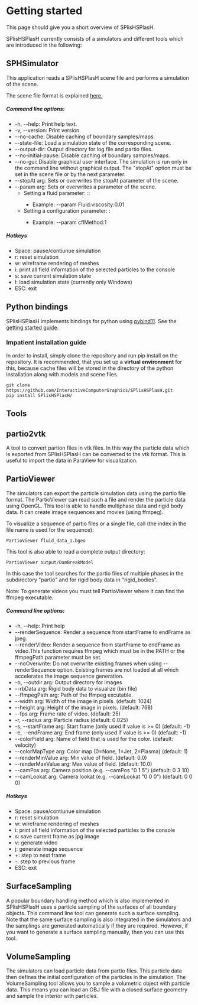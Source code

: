 # Getting started

This page should give you a short overview of SPlisHSPlasH.

SPlisHSPlasH currently consists of a simulators and different tools which are introduced in the following:

## SPHSimulator

This application reads a SPlisHSPlasH scene file and performs a simulation of the scene. 

The scene file format is explained [here.](file_format.md)

##### Command line options:

* -h, --help: Print help text.
* -v, --version: Print version.
* --no-cache: Disable caching of boundary samples/maps.
* --state-file: Load a simulation state of the corresponding scene.
* --output-dir: Output directory for log file and partio files.
* --no-initial-pause: Disable caching of boundary samples/maps.
* --no-gui: Disable graphical user interface. The simulation is run only in the command line without graphical output. The "stopAt" option must be set in the scene file or by the next parameter.
* --stopAt arg: Sets or overwrites the stopAt parameter of the scene.
* --param arg: Sets or overwrites a parameter of the scene.
	- Setting a fluid parameter: <fluid-id>:<parameter-name>:<value>
		- Example: --param Fluid:viscosity:0.01
	- Setting a configuration parameter: <parameter-name>:<value>
		- Example: --param cflMethod:1

##### Hotkeys

* Space: pause/contiunue simulation
* r: reset simulation
* w: wireframe rendering of meshes
* i: print all field information of the selected particles to the console
* s: save current simulation state
* l: load simulation state (currently only Windows)
* ESC: exit

## Python bindings 

SPlisHSPlasH implements bindings for python using [pybind11](https://github.com/pybind/pybind11).
See the [getting started guide](./py_getting_started.md).

### Impatient installation guide

In order to install, simply clone the repository and run pip install on the repository.
It is recommended, that you set up a **virtual environment** for this, because cache files will be stored in the directory of the python installation along with models and scene files.

```shell script
git clone https://github.com/InteractiveComputerGraphics/SPlisHSPlasH.git
pip install SPlisHSPlasH/
```



## Tools

## partio2vtk

A tool to convert partion files in vtk files. In this way the particle data which is exported from SPlisHSPlasH can be converted to the vtk format. This is useful to import the data in ParaView for visualization.

## PartioViewer

The simulators can export the particle simulation data using the partio file format. The PartioViewer can read such a file and render the particle data using OpenGL. This tool is able to handle multiphase data and rigid body data. It can create image sequences and movies (using ffmpeg).

To visualize a sequence of partio files or a single file, call (the index in the file name is used for the sequence): 
```
PartioViewer fluid_data_1.bgeo
```

This tool is also able to read a complete output directory:
```
PartioViewer output/DamBreakModel
```
In this case the tool searches for the partio files of multiple phases in the subdirectory "partio" and for rigid body data in "rigid_bodies".

Note: To generate videos you must tell PartioViewer where it can find the ffmpeg executable.

##### Command line options:

* -h, --help: Print help
* --renderSequence: Render a sequence from startFrame to endFrame as jpeg.
* --renderVideo: Render a sequence from startFrame to endFrame as video.This function requires ffmpeg which must be in the PATH or the ffmpegPath parameter must be set.
* --noOverwrite: Do not overwrite existing frames when using --renderSequence option. Existing frames are not loaded at all which accelerates the image sequence generation.
* -o, --outdir arg: Output directory for images
* --rbData arg: Rigid body data to visualize (bin file)
* --ffmpegPath arg: Path of the ffmpeg excutable.
* --width arg: Width of the image in pixels. (default: 1024)
* --height arg: Height of the image in pixels. (default: 768)
* --fps arg: Frame rate of video. (default: 25)
* -r, --radius arg: Particle radius (default: 0.025)
* -s, --startFrame arg: Start frame (only used if value is >= 0) (default: -1)
* -e, --endFrame arg: End frame (only used if value is >= 0) (default: -1)
* --colorField arg: Name of field that is used for the color. (default: velocity)
* --colorMapType arg: Color map (0=None, 1=Jet, 2=Plasma) (default: 1)
* --renderMinValue arg: Min value of field. (default: 0.0)
* --renderMaxValue arg: Max value of field. (default: 10.0)
* --camPos arg: Camera position (e.g. --camPos "0 1 5") (default: 0 3 10)
* --camLookat arg: Camera lookat (e.g. --camLookat "0 0 0") (default: 0 0 0)

##### Hotkeys

* Space: pause/contiunue simulation
* r: reset simulation
* w: wireframe rendering of meshes
* i: print all field information of the selected particles to the console
* s: save current frame as jpg image
* v: generate video 
* j: generate image sequence
* +: step to next frame
* -: step to previous frame
* ESC: exit


## SurfaceSampling

A popular boundary handling method which is also implemented in SPlisHSPlasH uses a particle sampling of the surfaces of all boundary objects. This command line tool can generate such a surface sampling. Note that the same surface sampling is also integrated in the simulators and the samplings are generated automatically if they are required. However, if you want to generate a surface sampling manually, then you can use this tool. 

## VolumeSampling

The simulators can load particle data from partio files. This particle data then defines the initial configuration of the particles in the simulation. The VolumeSampling tool allows you to sample a volumetric object with particle data. This means you can load an OBJ file with a closed surface geometry and sample the interior with particles. 